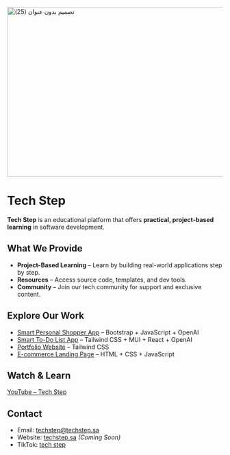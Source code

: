 <img width="1584" height="396" alt="تصميم بدون عنوان (25)" src="https://github.com/user-attachments/assets/ab67b8d0-26bc-427f-bd27-52fd5a059678" />


# Tech Step

**Tech Step** is an educational platform that offers **practical, project-based learning** in software development. 

## What We Provide

- **Project-Based Learning** – Learn by building real-world applications step by step.  
- **Resources** – Access source code, templates, and dev tools.  
- **Community** – Join our tech community for support and exclusive content.

## Explore Our Work

- [Smart Personal Shopper App](https://github.com/tech-step-25/Smart-Personal-Shopper-App ) – Bootstrap + JavaScript + OpenAI
- [Smart To-Do List App](https://github.com/tech-step-25/Smart-To-Do-List-App) – Tailwind CSS + MUI + React + OpenAI  
- [Portfolio Website](https://github.com/tech-step-25/Portfolio) – Tailwind CSS  
- [E-commerce Landing Page](https://github.com/tech-step-25/E-commerce-Landing-Page) – HTML + CSS + JavaScript

## Watch & Learn

 [YouTube – Tech Step](https://www.youtube.com/@tech-step-25)

## Contact

- Email: [techstep@techstep.sa](mailto:techstep@techstep.sa)  
- Website: [techstep.sa](https://techstep.sa) *(Coming Soon)*
- TikTok: [tech step](https://tiktok.com/@tech_step25)

